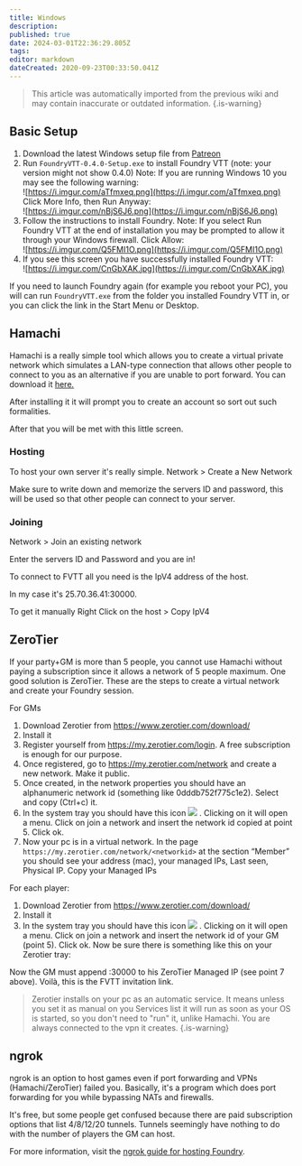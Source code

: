 ```yaml
---
title: Windows
description: 
published: true
date: 2024-03-01T22:36:29.805Z
tags: 
editor: markdown
dateCreated: 2020-09-23T00:33:50.041Z
---
```


>This article was automatically imported from the previous wiki and may contain inaccurate or outdated information.
{.is-warning}

## Basic Setup
1. Download the latest Windows setup file from [Patreon](https://patreon.com/foundryvtt/posts)
2. Run `FoundryVTT-0.4.0-Setup.exe` to install Foundry VTT (note: your version might not show 0.4.0)
Note: If you are running Windows 10 you may see the following warning:    
![https://i.imgur.com/aTfmxeq.png](https://i.imgur.com/aTfmxeq.png)    
Click More Info, then Run Anyway:    
![https://i.imgur.com/nBjS6J6.png](https://i.imgur.com/nBjS6J6.png)    
3. Follow the instructions to install Foundry.
Note: If you select Run Foundry VTT at the end of installation you may be prompted to allow it through your Windows firewall. Click Allow:     
![https://i.imgur.com/Q5FMI1O.png](https://i.imgur.com/Q5FMI1O.png)    
4. If you see this screen you have successfully installed Foundry VTT:    
![https://i.imgur.com/CnGbXAK.jpg](https://i.imgur.com/CnGbXAK.jpg)    

If you need to launch Foundry again (for example you reboot your PC), you will can run `FoundryVTT.exe` from the folder you installed Foundry VTT in, or you can click the link in the Start Menu or Desktop.

## Hamachi

Hamachi is a really simple tool which allows you to create a virtual private network which simulates a LAN-type connection that allows other people to connect to you as an alternative if you are unable to port forward. You can download it [here.](https://www.vpn.net)

After installing it it will prompt you to create an account so sort out such formalities.

After that you will be met with this little screen. 

### Hosting

To host your own server it's really simple. Network > Create a New Network

Make sure to write down and memorize the servers ID and password, this will be used so that other people can connect to your server.

### Joining

Network > Join an existing network

Enter the servers ID and Password and you are in!

To connect to FVTT all you need is the IpV4 address of the host.

In my case it's 25.70.36.41:30000.

To get it manually Right Click on the host > Copy IpV4

## ZeroTier

If your party+GM is more than 5 people, you cannot use Hamachi without paying a subscription since it allows a network of 5 people maximum.
One good solution is ZeroTier.
These are the steps to create a virtual network and create your Foundry session.

For GMs
1.	Download Zerotier from https://www.zerotier.com/download/
2.	Install it
3.	Register yourself from https://my.zerotier.com/login. A free subscription is enough for our purpose.
4.	Once registered, go to https://my.zerotier.com/network and create a new network. Make it public.
5.	Once created, in the network properties you should have an alphanumeric network id (something like 0dddb752f775c1e2). Select and copy (Ctrl+c) it.
6.	In the system tray you should have this icon ![](https://i.imgur.com/gNesEDY.png) . Clicking on it will open a menu. Click on join a network and insert the network id copied at point 5. Click ok.
7.	Now your pc is in a virtual network. In the page `https://my.zerotier.com/network/<networkid>` at the section “Member” you should see your address (mac), your managed IPs, Last seen, Physical IP. Copy your Managed IPs

For each player:
1.	Download Zerotier from https://www.zerotier.com/download/
2.	Install it
3.	In the system tray you should have this icon ![](https://i.imgur.com/gNesEDY.png) . Clicking on it will open a menu. Click on join a network and insert the network id of your GM (point 5). Click ok. Now be sure there is something like this on your Zerotier tray:   

Now the GM must append :30000 to his ZeroTier Managed IP (see point 7 above). Voilà, this is the FVTT invitation link.

> Zerotier installs on your pc as an automatic service. It means unless you set it as manual on you Services list it will run as soon as your OS is started, so you don't need to "run" it, unlike Hamachi. You are always connected to the vpn it creates.
{.is-warning}
  
## ngrok

ngrok is an option to host games even if port forwarding and VPNs (Hamachi/ZeroTier) failed you.
Basically, it's a program which does port forwarding for you while bypassing NATs and firewalls.
  
It's free, but some people get confused because there are paid subscription options that list 4/8/12/20 tunnels. Tunnels seemingly have nothing to do with the number of players the GM can host.
  
For more information, visit the [ngrok guide for hosting Foundry](/en/setup/hosting/ngrok).
